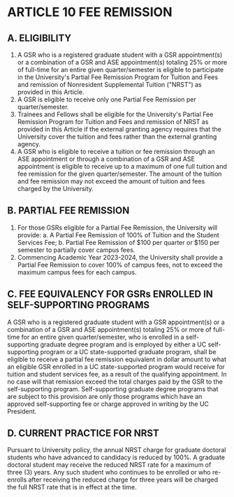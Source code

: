 # ARTICLE 10 FEE REMISSION 

## A. ELIGIBILITY

1. A GSR who is a registered graduate student with a GSR appointment(s) or a combination of a GSR and ASE appointment(s) totaling $25 \%$ or more of full-time for an entire given quarter/semester is eligible to participate in the University's Partial Fee Remission Program for Tuition and Fees and remission of Nonresident Supplemental Tuition ("NRST") as provided in this Article.
2. A GSR is eligible to receive only one Partial Fee Remission per quarter/semester.
3. Trainees and Fellows shall be eligible for the University's Partial Fee Remission Program for Tuition and Fees and remission of NRST as provided in this Article if the external granting agency requires that the University cover the tuition and fees rather than the external granting agency.
4. A GSR who is eligible to receive a tuition or fee remission through an ASE appointment or through a combination of a GSR and ASE appointment is eligible to receive up to a maximum of one full tuition and fee remission for the given quarter/semester. The amount of the tuition and fee remission may not exceed the amount of tuition and fees charged by the University.

## B. PARTIAL FEE REMISSION

1. For those GSRs eligible for a Partial Fee Remission, the University will provide:
a. A Partial Fee Remission of $100 \%$ of Tuition and the Student Services Fee;
b. Partial Fee Remission of $\$ 100$ per quarter or $\$ 150$ per semester to partially cover campus fees.
2. Commencing Academic Year 2023-2024, the University shall provide a Partial Fee Remission to cover 100\% of campus fees, not to exceed the maximum campus fees for each campus.

## C. FEE EQUIVALENCY FOR GSRs ENROLLED IN SELF-SUPPORTING PROGRAMS

A GSR who is a registered graduate student with a GSR appointment(s) or a combination of a GSR and ASE appointment(s) totaling $25 \%$ or more of full-time for an entire given quarter/semester, who is enrolled in a self-supporting graduate degree program and is employed by either a UC self-supporting program or a UC state-supported graduate program, shall be eligible to receive a partial fee remission equivalent in dollar amount to what an eligible GSR enrolled in a UC state-supported program would receive for tuition and student services fee, as a result of the qualifying appointment. In no case will that remission exceed the total charges paid by the GSR to the self-supporting program. Self-supporting graduate degree programs that are subject to this provision are only those programs which have an approved self-supporting fee or charge approved in writing by the UC President.

## D. CURRENT PRACTICE FOR NRST

Pursuant to University policy, the annual NRST charge for graduate doctoral students who have advanced to candidacy is reduced by $100 \%$. A graduate doctoral student may receive the reduced NRST rate for a maximum of three (3) years. Any such student who continues to be enrolled or who re-enrolls after receiving the reduced charge for three years will be charged the full NRST rate that is in effect at the time.

